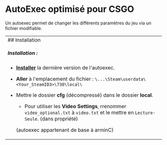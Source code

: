 # AutoExec optimisé pour CSGO

Un autoexec permet de changer les différents paramètres du jeu via un fichier modifiable.

<table>
<tr>
<td>
## Installation

##### Installation :
* **[Installer](https://github.com/Rocketz6/AutoExec-CSGO/blob/main/cfg.zip)** la dernière version de l'autoexec.
* **Aller** à l'emplacement du fichier : `\...\Steam\userdata\<Your_SteamID3>\730\local\`
* Mettre le dossier **cfg** (décompressé) dans le dossier **local**.
    * Pour utiliser les **Video Settings**, rrenommer `video_optional.txt` à `video.txt` et le mettre en `Lecture-Seule`. (dans propriété) 
   
   (autoexec appartenant de base à arminC)

